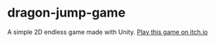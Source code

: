 # dragon-jump-game
A simple 2D endless game made with Unity.
[Play this game on itch.io](https://xarsdev.itch.io/dragon-jump "Play")
